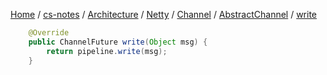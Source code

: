 [Home](https://mengxianbin.github.io) /
[cs-notes](https://mengxianbin.github.io/cs-notes/site) /
[Architecture](https://mengxianbin.github.io/cs-notes/site/Architecture) /
[Netty](https://mengxianbin.github.io/cs-notes/site/Architecture/Netty) /
[Channel](https://mengxianbin.github.io/cs-notes/site/Architecture/Netty/Channel) /
[AbstractChannel](https://mengxianbin.github.io/cs-notes/site/Architecture/Netty/Channel/AbstractChannel) /
[write](https://mengxianbin.github.io/cs-notes/site/Architecture/Netty/Channel/AbstractChannel/write)

```java
    @Override
    public ChannelFuture write(Object msg) {
        return pipeline.write(msg);
    }
```
